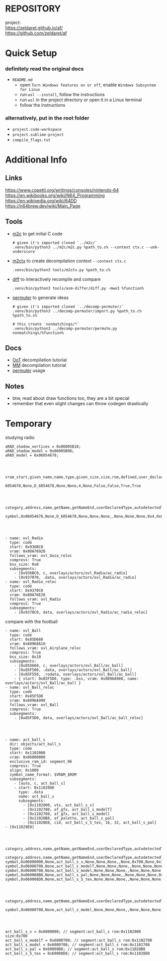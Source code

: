 # REPOSITORY

project:  
https://zeldaret.github.io/af/  
https://github.com/zeldaret/af  




# Quick Setup

### definitely read the original docs
- `README.md`
	- open `Turn Windows features on or off`, enable `Windows Subsystem for Linux`
	- run `wsl --install`, follow the instructions
	- run `wsl` in the project directory or open it in a Linux terminal
	- follow the instructions

### alternatively, put in the root folder
- `project.code-workspace`
- `project.sublime-project`
- `compile_flags.txt`




# Additional Info

## Links
https://www.copetti.org/writings/consoles/nintendo-64  
https://en.wikibooks.org/wiki/N64_Programming  
https://en.wikipedia.org/wiki/64DD  
https://n64brew.dev/wiki/Main_Page  

## Tools

- [m2c](https://github.com/matt-kempster/m2c) to get initial C code
  ```
  # given it's imported cloned `../m2c/`
  .venv/bin/python3 ../m2c/m2c.py %path_to.s% --context ctx.c --unk-underscore
  ```
- [m2ctx](https://github.com/zeldaret/af/blob/main/tools/m2ctx.py) to create decompilation context `--context ctx.c`
  ```
  .venv/bin/python3 tools/m2ctx.py %path_to.c%
  ```
- [diff](https://github.com/zeldaret/af/blob/main/tools/asm-differ/diff.py) to interactively recompile and compare
  ```
  .venv/bin/python3 tools/asm-differ/diff.py -mwo3 %function%
  ```
- [permuter](https://github.com/simonlindholm/decomp-permuter) to generate ideas
  ```
  # given it's imported cloned `../decomp-permuter/`
  .venv/bin/python3 ../decomp-permuter/import.py %path_to.c% %path_to.s%

  # this create `nonmatchings/*`
  .venv/bin/python3 ../decomp-permuter/permute.py nonmatchings/%function%
  ```

## Docs
- [OoT](https://github.com/zeldaret/oot/blob/9963e7f5d5fa8caee329f6b40e393d8a2c45390b/docs/tutorial/beginning_decomp.md) decompilation tutorial
- [MM](https://github.com/zeldaret/mm/blob/main/docs/tutorial/beginning_decomp.md) decompilation tutorial
- [permuter](https://github.com/zeldaret/oot/blob/9963e7f5d5fa8caee329f6b40e393d8a2c45390b/docs/tutorial/other_functions.md#the-permuter) usage

## Notes
- btw, read about draw functions too, they are a bit special
- remember that even slight changes can throw codegen drastically




# Temporary

studying radio
```
aRAD_shadow_vertices = 0x06005B18;
aRAD_shadow_model = 0x06005B98;
aRAD_model = 0x06054678;




vram_start,given_name,name,type,given_size,size,rom,defined,user_declared,referenced,extract

6054678,None,D_6054678,None,None,4,None,False,False,True,True




category,address,name,getName,getNameEnd,userDeclaredType,autodetectedType,getType,accessType,userDeclaredSize,autodetectedSize,getSize,getVrom,sectionType,isDefined,isUserDeclared,isAutogenerated,isMaybeString,failedStringDecoding,isMaybePascalString,failedPascalStringDecoding,referenceCounter,parentFunction,parentFileName,inFileOffset,overlayCategory,unknownSegment,isGot,isGotGlobal,isGotLocal,gotIndex,accessedAsGpRel,firstLoAccess,isAutogeneratedPad,autoCreatedPadMainSymbol,isElfNotype,isAutocreatedSymFromOtherSizedSym,isMips1Double,visibility

symbol,0x06054678,None,D_6054678,None,None,None,,None,None,None,0x4,0x0,,False,False,True,False,False,False,False,1,None,None,None,None,True,False,False,False,None,False,224,False,,False,False,False,None




- name: ovl_Radio
  type: code
  start: 0x936BC0
  vram: 0x80A76920
  follows_vram: ovl_Goza_reloc
  compress: True
  bss_size: 0x0
  subsegments:
    - [0x936BC0, c, overlays/actors/ovl_Radio/ac_radio]
    - [0x937070, .data, overlays/actors/ovl_Radio/ac_radio]
- name: ovl_Radio_reloc
  type: code
  start: 0x9370C0
  vram: 0x80A76E20
  follows_vram: ovl_Radio
  compress: True
  subsegments:
    - [0x9370C0, data, overlays/actors/ovl_Radio/ac_radio_reloc]
```

compare with the football
```
- name: ovl_Ball
  type: code
  start: 0x85D660
  vram: 0x80968A10
  follows_vram: ovl_Airplane_reloc
  compress: True
  bss_size: 0x10
  subsegments:
    - [0x85D660, c, overlays/actors/ovl_Ball/ac_ball]
    - [0x85F500, .data, overlays/actors/ovl_Ball/ac_ball]
    - [0x85F550, .rodata, overlays/actors/ovl_Ball/ac_ball]
    - { start: 0x85F5D0, type: .bss, vram: 0x8096A980, name: overlays/actors/ovl_Ball/ac_ball }
- name: ovl_Ball_reloc
  type: code
  start: 0x85F5D0
  vram: 0x8096A990
  follows_vram: ovl_Ball
  compress: True
  subsegments:
    - [0x85F5D0, data, overlays/actors/ovl_Ball/ac_ball_reloc]




- name: act_ball_s
  dir: objects/act_ball_s
  type: code
  start: 0x1102000
  vram: 0x06000000
  exclusive_ram_id: segment_06
  compress: True
  align: 0x1000
  symbol_name_format: $VRAM_$ROM
  subsegments:
    - [auto, c, act_ball_s]
    - start: 0x1102000
      type: .data
      name: act_ball_s
      subsegments:
        - [0x1102000, vtx, act_ball_s_v]
        - [0x1102700, af_gfx, act_ball_s_modelT]
        - [0x1102708, af_gfx, act_ball_s_model]
        - [0x11028B8, af_palette, act_ball_s_pal]
        - [0x11028D8, ci4, act_ball_s_5_tex, 16, 32, act_ball_s_pal]
- [0x11029E0]




category,address,name,getName,getNameEnd,userDeclaredType,autodetectedType,getType,accessType,userDeclaredSize,autodetectedSize,getSize,getVrom,sectionType,isDefined,isUserDeclared,isAutogenerated,isMaybeString,failedStringDecoding,isMaybePascalString,failedPascalStringDecoding,referenceCounter,parentFunction,parentFileName,inFileOffset,overlayCategory,unknownSegment,isGot,isGotGlobal,isGotLocal,gotIndex,accessedAsGpRel,firstLoAccess,isAutogeneratedPad,autoCreatedPadMainSymbol,isElfNotype,isAutocreatedSymFromOtherSizedSym,isMips1Double,visibility

category,address,name,getName,getNameEnd,userDeclaredType,autodetectedType,getType,accessType,userDeclaredSize,autodetectedSize,getSize,getVrom,sectionType,isDefined,isUserDeclared,isAutogenerated,isMaybeString,failedStringDecoding,isMaybePascalString,failedPascalStringDecoding,referenceCounter,parentFunction,parentFileName,inFileOffset,overlayCategory,unknownSegment,isGot,isGotGlobal,isGotLocal,gotIndex,accessedAsGpRel,firstLoAccess,isAutogeneratedPad,autoCreatedPadMainSymbol,isElfNotype,isAutocreatedSymFromOtherSizedSym,isMips1Double,visibility
symbol,0x06000000,None,act_ball_s_v,None,None,None,,None,0x700,None,0x700,0x1102000,.data,True,True,False,False,False,False,False,0,None,act_ball_s,0,segment_06,False,False,False,False,None,False,None,False,,False,False,False,None
symbol,0x06000700,None,act_ball_s_modelT,None,None,None,,None,None,None,0x4,0x1102700,.data,True,True,False,False,False,False,False,0,None,act_ball_s,1792,segment_06,False,False,False,False,None,False,None,False,,False,False,False,None
symbol,0x06000708,None,act_ball_s_model,None,None,None,,None,None,None,0x4,0x1102708,.data,True,True,False,False,False,False,False,0,None,act_ball_s,1800,segment_06,False,False,False,False,None,False,None,False,,False,False,False,None
symbol,0x060008B8,None,act_ball_s_pal,None,None,None,,None,None,None,0x4,0x11028B8,.data,True,True,False,False,False,False,False,0,None,act_ball_s,2232,segment_06,False,False,False,False,None,False,None,False,,False,False,False,None
symbol,0x060008D8,None,act_ball_s_5_tex,None,None,None,,None,None,None,0x4,0x11028D8,.data,True,True,False,False,False,False,False,0,None,act_ball_s,2264,segment_06,False,False,False,False,None,False,None,False,,False,False,False,None




category,address,name,getName,getNameEnd,userDeclaredType,autodetectedType,getType,accessType,userDeclaredSize,autodetectedSize,getSize,getVrom,sectionType,isDefined,isUserDeclared,isAutogenerated,isMaybeString,failedStringDecoding,isMaybePascalString,failedPascalStringDecoding,referenceCounter,parentFunction,parentFileName,inFileOffset,overlayCategory,unknownSegment,isGot,isGotGlobal,isGotLocal,gotIndex,accessedAsGpRel,firstLoAccess,isAutogeneratedPad,autoCreatedPadMainSymbol,isElfNotype,isAutocreatedSymFromOtherSizedSym,isMips1Double,visibility

symbol,0x06000708,None,act_ball_s_model,None,None,None,,None,None,None,0x4,0x0,,False,False,True,False,False,False,False,1,None,None,None,None,True,False,False,False,None,False,128,False,,False,False,False,None




act_ball_s_v = 0x6000000; // segment:act_ball_s rom:0x1102000 size:0x700
act_ball_s_modelT = 0x6000700; // segment:act_ball_s rom:0x1102700
act_ball_s_model = 0x6000708; // segment:act_ball_s rom:0x1102708
act_ball_s_pal = 0x60008B8; // segment:act_ball_s rom:0x11028B8
act_ball_s_5_tex = 0x60008D8; // segment:act_ball_s rom:0x11028D8
```
